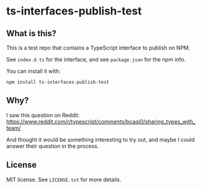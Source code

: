ts-interfaces-publish-test
==========================

What is this?
-------------

This is a test repo that contains a TypeScript interface to publish on NPM.

See `index.d.ts` for the interface, and see `package.json` for the npm info.

You can install it with:

```
npm install ts-interfaces-publish-test
```

Why?
----

I saw this question on Reddit: https://www.reddit.com/r/typescript/comments/bcaqi0/sharing_types_with_team/

And thought it would be something interesting to try out, and maybe I could answer their question in the process.

License
-------

MIT license. See `LICENSE.txt` for more details.
